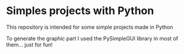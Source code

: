 # Simples projects with Python
This repository is intended for some simple projects made in Python

To generate the graphic part I used the PySimpleGUI library in most of them... just for fun!
